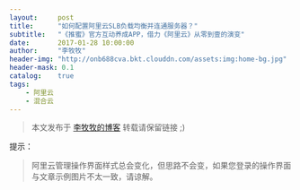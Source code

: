 ```yaml
---
layout:     post
title:      "如何配置阿里云SLB负载均衡并连通服务器？"
subtitle:   "《推蜜》官方互动养成APP，借力《阿里云》从零到壹的演变"
date:       2017-01-28 10:00:00
author:     "李牧牧"
header-img: "http://onb688cva.bkt.clouddn.com/assets:img:home-bg.jpg"
header-mask: 0.1
catalog:    true
tags:
    - 阿里云
    - 混合云
---
```


> 本文发布于 [李牧牧的博客](http://limumu.me) 转载请保留链接 ;)

  



提示：

> 阿里云管理操作界面样式总会变化，但思路不会变，如果您登录的操作界面与文章示例图片不太一致，请谅解。


















